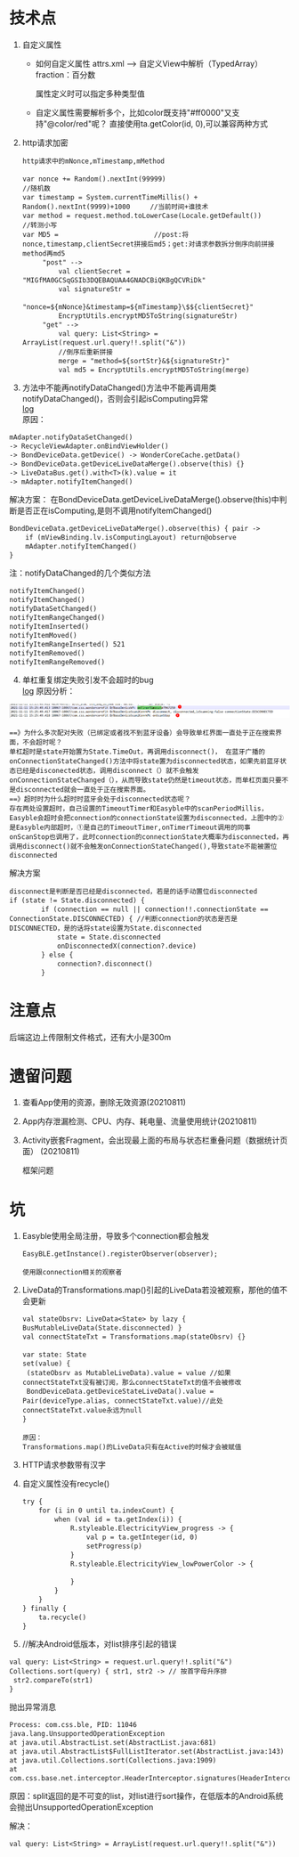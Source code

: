 # 技术点

1. 自定义属性	

   - 如何自定义属性
     attrs.xml  --> 自定义View中解析（TypedArray）
     fraction：百分数

     属性定义时可以指定多种类型值

     

   - 自定义属性需要解析多个，比如color既支持"#ff0000"又支持"@color/red"呢？
        直接使用ta.getColor(id, 0),可以兼容两种方式
   
2. http请求加密

   ```
   http请求中的mNonce,mTimestamp,mMethod
   
   var nonce += Random().nextInt(99999)										//随机数
   var timestamp = System.currentTimeMillis() + Random().nextInt(9999)+1000 	//当前时间+谁技术
   var method = request.method.toLowerCase(Locale.getDefault())				//转测小写
   var MD5 = 						//post:将nonce,timestamp,clientSecret拼接后md5；get:对请求参数拆分倒序向前拼接method再md5
   		"post" -->															
   			val clientSecret = "MIGfMA0GCSqGSIb3DQEBAQUAA4GNADCBiQKBgQCVRiDk"
   			val signatureStr =
   					"nonce=${mNonce}&timestamp=${mTimestamp}\$${clientSecret}"
   			EncryptUtils.encryptMD5ToString(signatureStr)						
   		"get" -->
   			val query: List<String> = ArrayList(request.url.query!!.split("&"))		
   			//倒序后重新拼接
   			merge = "method=${sortStr}&${signatureStr}"
   			val md5 = EncryptUtils.encryptMD5ToString(merge)	
   ```

3. 方法中不能再notifyDataChanged()方法中不能再调用类notifyDataChanged()，否则会引起isComputing异常  
[log](RecycleView%20is%20computing引起bug.txt)  
原因：
```
mAdapter.notifyDataSetChanged() 
-> RecycleViewAdapter.onBindViewHolder() 
-> BondDeviceData.getDevice() -> WonderCoreCache.getData()
-> BondDeviceData.getDeviceLiveDataMerge().observe(this) {}
-> LiveDataBus.get().with<T>(k).value = it 
-> mAdapter.notifyItemChanged()
```
解决方案：
在BondDeviceData.getDeviceLiveDataMerge().observe(this)中判断是否正在isComputing,是则不调用notifyItemChanged()
```
BondDeviceData.getDeviceLiveDataMerge().observe(this) { pair ->
    if (mViewBinding.lv.isComputingLayout) return@observe
    mAdapter.notifyItemChanged()
}
```

注：notifyDataChanged的几个类似方法
```
notifyItemChanged()
notifyItemChanged()
notifyDataSetChanged()
notifyItemRangeChanged()
notifyItemInserted()
notifyItemMoved()
notifyItemRangeInserted() 521
notifyItemRemoved()
notifyItemRangeRemoved()
```
4. 单杠重复绑定失败引发不会超时的bug  
    [log](单杠重复绑定失败引发不会超时的bug.txt)
    原因分析：

  ![image-20211111152907838](./PITFALL.assets/image-20211111152907838.png)

  ```
  ==》为什么多次配对失败（已绑定或者找不到蓝牙设备）会导致单杠界面一直处于正在搜索界面，不会超时呢？
  单杠超时是state开始置为State.TimeOut，再调用disconnect()， 在蓝牙广播的onConnectionStateChanged()方法中将state置为disconnected状态，如果先前蓝牙状态已经是disconected状态，调用disconnect（）就不会触发onConnectionStateChanged（），从而导致state仍然是timeout状态，而单杠页面只要不是disconnected就会一直处于正在搜索界面。
  ==》超时时为什么超时时蓝牙会处于disconnected状态呢？
  存在两处设置超时，自己设置的TimeoutTimer和Easyble中的scanPeriodMillis，Easyble会超时会把connection的connectionState设置为disconnected，上图中的②是Easyble内部超时，①是自己的TimeoutTimer,onTimerTimeout调用的同事onScanStop也调用了，此时connection的connectionState大概率为disconnected，再调用disconnect()就不会触发onConnectionStateChanged(),导致state不能被置位disconnected
  ```

  解决方案

  ```
  disconnect是判断是否已经是disconnected，若是的话手动置位disconnected
  if (state != State.disconnected) {
          if (connection == null || connection!!.connectionState == ConnectionState.DISCONNECTED) { //判断connection的状态是否是DISCONNECTED，是的话将state设置为State.disconnected
              state = State.disconnected
              onDisconnectedX(connection?.device)
          } else {
              connection?.disconnect()
          }
  ```

  



# 注意点

后端这边上传限制文件格式，还有大小是300m





# 遗留问题

1. 查看App使用的资源，删除无效资源(20210811)
2. App内存泄漏检测、CPU、内存、耗电量、流量使用统计(20210811)
3. Activity嵌套Fragment，会出现最上面的布局与状态栏重叠问题（数据统计页面）  (20210811)

   框架问题

# 坑

1. Easyble使用全局注册，导致多个connection都会触发

   ```
   EasyBLE.getInstance().registerObserver(observer);
   
   使用跟connection相关的观察者
   ```
   
   
   
2. LiveData的Transformations.map()引起的LiveData若没被观察，那他的值不会更新

   ```
   val stateObsrv: LiveData<State> by lazy { BusMutableLiveData(State.disconnected) }
   val connectStateTxt = Transformations.map(stateObsrv) {}
   
   var state: State
   set(value) {
   	(stateObsrv as MutableLiveData).value = value //如果connectStateTxt没有被订阅，那么connectStateTxt的值不会被修改
   	BondDeviceData.getDeviceStateLiveData().value = Pair(deviceType.alias, connectStateTxt.value)//此处connectStateTxt.value永远为null
   }
   
   原因：
   Transformations.map()的LiveData只有在Active的时候才会被赋值
   ```

   

3. HTTP请求参数带有汉字

   

4. 自定义属性没有recycle()

   ```
   try {
       for (i in 0 until ta.indexCount) {
           when (val id = ta.getIndex(i)) {
               R.styleable.ElectricityView_progress -> {
                   val p = ta.getInteger(id, 0)
                   setProgress(p)
               }
               R.styleable.ElectricityView_lowPowerColor -> {
   
               }
           }
       }
   } finally {
       ta.recycle()
   }
   ```

5. //解决Android低版本，对list排序引起的错误

  ```
  val query: List<String> = request.url.query!!.split("&")
  Collections.sort(query) { str1, str2 -> // 按首字母升序排
   str2.compareTo(str1)
  }
  ```

  抛出异常消息

  ```
  Process: com.css.ble, PID: 11046
  java.lang.UnsupportedOperationException
  at java.util.AbstractList.set(AbstractList.java:681)
  at java.util.AbstractList$FullListIterator.set(AbstractList.java:143)
  at java.util.Collections.sort(Collections.java:1909)
  at com.css.base.net.interceptor.HeaderInterceptor.signatures(HeaderInterceptor.kt:69)
  ```

  原因：split返回的是不可变的list，对list进行sort操作，在低版本的Android系统会抛出UnsupportedOperationException

  解决：

  ```
  val query: List<String> = ArrayList(request.url.query!!.split("&"))
  ```

  

  

